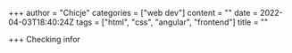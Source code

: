 +++
author = "Chicje"
categories = ["web dev"]
content = ""
date = 2022-04-03T18:40:24Z
tags = ["html", "css", "angular", "frontend"]
title = ""

+++
Checking infor
